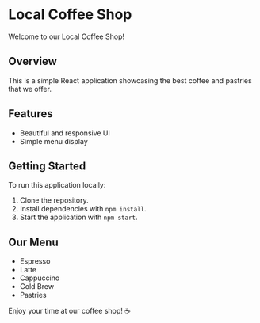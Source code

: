 # Local Coffee Shop

Welcome to our Local Coffee Shop!

## Overview
This is a simple React application showcasing the best coffee and pastries that we offer.

## Features
- Beautiful and responsive UI
- Simple menu display

## Getting Started
To run this application locally:
1. Clone the repository.
2. Install dependencies with `npm install`.
3. Start the application with `npm start`.

## Our Menu
- Espresso
- Latte
- Cappuccino
- Cold Brew
- Pastries

Enjoy your time at our coffee shop! ☕